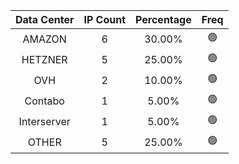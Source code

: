 | Data Center | IP Count | Percentage | Freq |
|:------------:|:--------:|:-----------:|:-----:|
| AMAZON | 6 | 30.00% | 🟢 |
| HETZNER | 5 | 25.00% | 🟢 |
| OVH | 2 | 10.00% | 🟢 |
| Contabo | 1 | 5.00% | 🟢 |
| Interserver | 1 | 5.00% | 🟢 |
| OTHER | 5 | 25.00% | 🟢 |